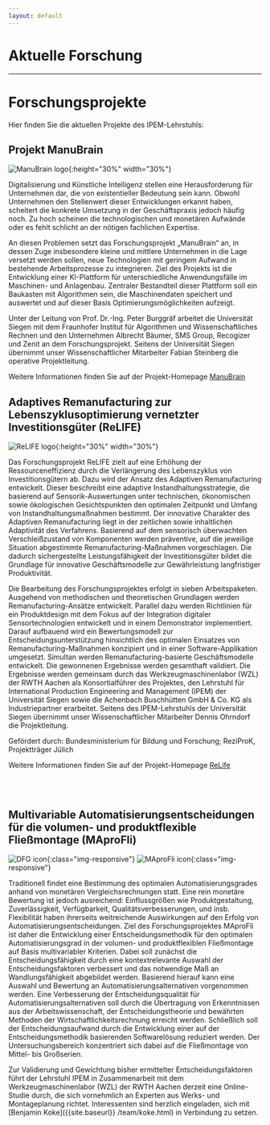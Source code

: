 ```yaml
---
layout: default
---
```


# Aktuelle Forschung

---

# Forschungsprojekte

Hier finden Sie die aktuellen Projekte des IPEM-Lehrstuhls:

## Projekt ManuBrain

![ManuBrain logo]({{site.baseurl}}/research/images/manubrain.png){:height="30%" width="30%"}

Digitalisierung und Künstliche Intelligenz stellen eine Herausforderung für Unternehmen dar, die von existentieller Bedeutung sein kann. Obwohl Unternehmen den Stellenwert dieser Entwicklungen erkannt haben, scheitert die konkrete Umsetzung in der Geschäftspraxis jedoch häufig noch. Zu hoch scheinen die technologischen und monetären Aufwände oder es fehlt schlicht an der nötigen fachlichen Expertise.

An diesen Problemen setzt das Forschungsprojekt „ManuBrain“ an, in dessen Zuge insbesondere kleine und mittlere Unternehmen in die Lage versetzt werden sollen, neue Technologien mit geringem Aufwand in bestehende Arbeitsprozesse zu integrieren. Ziel des Projekts ist die Entwicklung einer KI-Plattform für unterschiedliche Anwendungsfälle im Maschinen- und Anlagenbau. Zentraler Bestandteil dieser Plattform soll ein Baukasten mit Algorithmen sein, die Maschinendaten speichert und auswertet und auf dieser Basis Optimierungsmöglichkeiten aufzeigt.

Unter der Leitung von Prof. Dr.-Ing. Peter Burggräf arbeitet die Universität Siegen mit dem Fraunhofer Institut für Algorithmen und Wissenschaftliches Rechnen und den Unternehmen Albrecht Bäumer, SMS Group, Recogizer und Zenit an dem Forschungsprojekt. Seitens der Universität Siegen übernimmt unser Wissenschaftlicher Mitarbeiter Fabian Steinberg die operative Projektleitung.

Weitere Informationen finden Sie auf der Projekt-Homepage [ManuBrain](http://manubrain.de/)


## Adaptives Remanufacturing zur Lebenszyklusoptimierung vernetzter Investitionsgüter (ReLIFE)


![ReLIFE logo]({{site.baseurl}}/research/images/relife.png){:height="30%" width="30%"}

Das Forschungsprojekt ReLIFE zielt auf eine Erhöhung der Ressourceneffizienz durch die Verlängerung des Lebenszyklus von Investitionsgütern ab. Dazu wird der Ansatz des Adaptiven Remanufacturing entwickelt. Dieser beschreibt eine adaptive Instandhaltungsstrategie, die basierend auf Sensorik-Auswertungen unter technischen, ökonomischen sowie ökologischen Gesichtspunkten den optimalen Zeitpunkt und Umfang von Instandhaltungsmaßnahmen bestimmt. Der innovative Charakter des Adaptiven Remanufacturing liegt in der zeitlichen sowie inhaltlichen Adaptivität des Verfahrens. Basierend auf dem sensorisch überwachten Verschleißzustand von Komponenten werden präventive, auf die jeweilige Situation abgestimmte Remanufacturing-Maßnahmen vorgeschlagen. Die dadurch sichergestellte Leistungsfähigkeit der Investitionsgüter bildet die Grundlage für innovative Geschäftsmodelle zur Gewährleistung langfristiger Produktivität.

Die Bearbeitung des Forschungsprojektes erfolgt in sieben Arbeitspaketen. Ausgehend von methodischen und theoretischen Grundlagen werden Remanufacturing-Ansätze entwickelt. Parallel dazu werden Richtlinien für ein Produktdesign mit dem Fokus auf der Integration digitaler Sensortechnologien entwickelt und in einem Demonstrator implementiert. Darauf aufbauend wird ein Bewertungsmodell zur Entscheidungsunterstützung hinsichtlich des optimalen Einsatzes von Remanufacturing-Maßnahmen konzipiert und in einer Software-Applikation umgesetzt. Simultan werden Remanufacturing-basierte Geschäftsmodelle entwickelt. Die gewonnenen Ergebnisse werden gesamthaft validiert. Die Ergebnisse werden gemeinsam durch das Werkzeugmaschinenlabor (WZL) der RWTH Aachen als Konsortialführer des Projektes, den Lehrstuhl für International Production Engineering and Management (IPEM) der Universität Siegen sowie die Achenbach Buschhütten GmbH & Co. KG als Industriepartner erarbeitet. Seitens des IPEM-Lehrstuhls der Universität Siegen übernimmt unser Wissenschaftlicher Mitarbeiter Dennis Ohrndorf die Projektleitung.

Gefördert durch: Bundesministerium für Bildung und Forschung; ReziProK, Projektträger Jülich 

Weitere Informationen finden Sie auf der Projekt-Homepage [ReLife](http://relife.wzl.rwth-aachen.de/de/default.html)

<br>
<br>

## Multivariable Automatisierungsentscheidungen für die volumen- und produktflexible Fließmontage (MAproFli)

![DFG icon]({{site.baseurl}}/research/images/dfg.jpg){:class="img-responsive"}
![MAproFli icon]({{site.baseurl}}/research/images/maprofli.jpg){:class="img-responsive"}

Traditionell findet eine Bestimmung des optimalen Automatisierungsgrades anhand von monetären Vergleichsrechnungen statt. Eine rein monetäre Bewertung ist jedoch ausreichend: Einflussgrößen wie Produktgestaltung, Zuverlässigkeit, Verfügbarkeit, Qualitätsverbesserungen, und insb. Flexibilität haben ihrerseits weitreichende Auswirkungen auf den Erfolg von Automatisierungsentscheidungen. Ziel des Forschungsprojektes MAproFli ist daher die Entwicklung einer Entscheidungsmethodik für den optimalen Automatisierungsgrad in der volumen- und produktflexiblen Fließmontage auf Basis multivariabler Kriterien. Dabei soll zunächst die Entscheidungsfähigkeit durch eine kontextrelevante Auswahl der Entscheidungsfaktoren verbessert und das notwendige Maß an Wandlungsfähigkeit abgebildet werden. Basierend hierauf kann eine Auswahl und Bewertung an Automatisierungsalternativen vorgenommen werden. Eine Verbesserung der Entscheidungsqualität für Automatisierungsalternativen soll durch die Übertragung von Erkenntnissen aus der Arbeitswissenschaft, der Entscheidungstheorie und bewährten Methoden der Wirtschaftlichkeitsrechnung erreicht werden. Schließlich soll der Entscheidungsaufwand durch die Entwicklung einer auf der Entscheidungsmethodik basierenden Softwarelösung reduziert werden. Der Untersuchungsbereich konzentriert sich dabei auf die Fließmontage von Mittel- bis Großserien.

Zur Validierung und Gewichtung bisher ermittelter Entscheidungsfaktoren führt der Lehrstuhl IPEM in Zusammenarbeit mit dem Werkzeugmaschinenlabor (WZL) der RWTH Aachen derzeit eine Online-Studie durch, die sich vornehmlich an Experten aus Werks- und Montageplanung richtet. Interessenten sind herzlich eingeladen, sich mit [Benjamin Koke]({{site.baseurl}} /team/koke.html) in Verbindung zu setzen. 
